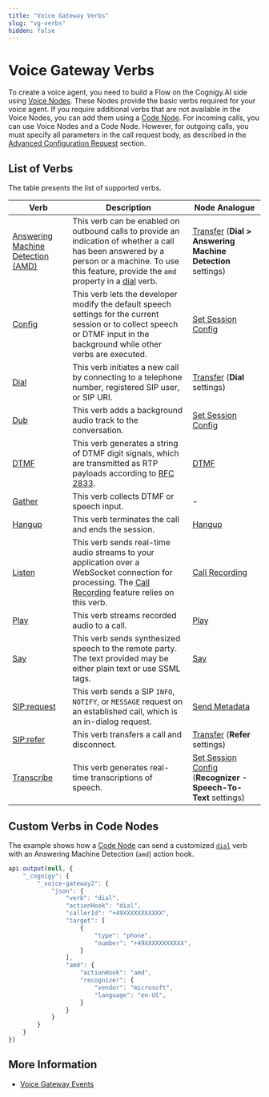 ```yaml
---
title: "Voice Gateway Verbs"
slug: "vg-verbs"
hidden: false
---
```


# Voice Gateway Verbs

To create a voice agent,
you need to build a Flow on the Cognigy.AI side using [Voice Nodes](../../../ai/build/node-reference/voice/voice-gateway/overview.md).
These Nodes provide the basic verbs required for your voice agent. If you require additional verbs that are not available in the Voice Nodes, you can add them using a [Code Node](#custom-verbs-in-code-nodes). 
For incoming calls, you can use Voice Nodes and a Code Node. However, for outgoing calls, you must specify all parameters in the call request body, as described in the [Advanced Configuration Request](../../creating-outbound-calls.md#advanced-configuration-request) section.

## List of Verbs

The table presents the list of supported verbs.

| Verb                                        | Description                                                                                                                                                                                                  | Node Analogue                                                                                                                                |
|---------------------------------------------|--------------------------------------------------------------------------------------------------------------------------------------------------------------------------------------------------------------|----------------------------------------------------------------------------------------------------------------------------------------------|
| [Answering Machine Detection (AMD)](amd.md) | This verb can be enabled on outbound calls to provide an indication of whether a call has been answered by a person or a machine. To use this feature, provide the `amd` property in a [dial](dial.md) verb. | [Transfer](../../../ai/build/node-reference/voice/voice-gateway/transfer.md) (**Dial > Answering Machine Detection** settings)               |
| [Config](config.md)                         | This verb lets the developer modify the default speech settings for the current session or to collect speech or DTMF input in the background while other verbs are executed.                              | [Set Session Config](../../../ai/build/node-reference/voice/voice-gateway/set-session-config.md)                                                |
| [Dial](dial.md)                             | This verb initiates a new call by connecting to a telephone number, registered SIP user, or SIP URI.                                                                                                     | [Transfer](../../../ai/build/node-reference/voice/voice-gateway/transfer.md) (**Dial** settings)                                                 |
| [Dub](dub.md)                               | This verb adds a background audio track to the conversation.                                                                                                                                                | [Set Session Config](../../../ai/build/node-reference/voice/voice-gateway/set-session-config.md)                                              |
| [DTMF](dtmf.md)                             | This verb generates a string of DTMF digit signals, which are transmitted as RTP payloads according to [RFC 2833](https://datatracker.ietf.org/doc/html/rfc2833).                                            | [DTMF](../../../ai/build/node-reference/voice/voice-gateway/dtmf.md)                                                                         |
| [Gather](gather.md)                         | This verb collects DTMF or speech input.                                                                                                                                                                     | -                                                                                                                                            |
| [Hangup](hangup.md)                         | This verb terminates the call and ends the session.                                                                                                                                                          | [Hangup](../../../ai/build/node-reference/voice/voice-gateway/hangup.md)                                                                     |
| [Listen](listen.md)                         | This verb sends real-time audio streams to your application over a WebSocket connection for processing. The [Call Recording](../../webapp/recent-calls.md#call-recordings) feature relies on this verb.      | [Call Recording](../../../ai/build/node-reference/voice/voice-gateway/call-recording.md)                                                     |
| [Play](play.md)                             | This verb streams recorded audio to a call.                                                                                                                                                                  | [Play](../../../ai/build/node-reference/voice/voice-gateway/play.md)                                                                         |
| [Say](say.md)                               | This verb sends synthesized speech to the remote party. The text provided may be either plain text or use SSML tags.                                                                                         | [Say](../../../ai/build/node-reference/basic/say.md)                                                                           |
| [SIP:request](sip-request.md)               | This verb sends a SIP `INFO`, `NOTIFY`, or `MESSAGE` request on an established call, which is an in-dialog request.                                                                                          | [Send Metadata](../../../ai/build/node-reference/voice/voice-gateway/send-metadata.md)                                                       |
| [SIP:refer](sip-refer.md)                   | This verb transfers a call and disconnect.                                                                                                                                                                   | [Transfer](../../../ai/build/node-reference/voice/voice-gateway/transfer.md) (**Refer** settings)                                            |
| [Transcribe](transcribe.md)                 | This verb generates real-time transcriptions of speech.                                                                                                                                                      | [Set Session Config](../../../ai/build/node-reference/voice/voice-gateway/set-session-config.md)  (**Recognizer - Speech-To-Text** settings) |

## Custom Verbs in Code Nodes

The example shows how a [Code Node](../../../ai/build/node-reference/basic/code/overview.md) can send a customized [`dial`](dial.md) verb with an Answering Machine Detection
(`amd`) action hook.

```javascript
api.output(null, {
    "_cognigy": {
        "_voice-gateway2": {
            "json": {
                "verb": "dial",
                "actionHook": "dial",
                "callerId": "+49XXXXXXXXXXX",
                "target": [
                    {
                        "type": "phone",
                        "number": "+49XXXXXXXXXXX",
                    }
                ],
                "amd": {
                    "actionHook": "amd",
                    "recognizer": {
                        "vendor": "microsoft",
                        "language": "en-US",
                    }
                }
            }
        }
    }
})
```
## More Information

- [Voice Gateway Events](../events/overview.md)
